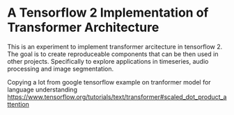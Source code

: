 # A Tensorflow 2 Implementation of Transformer Architecture

This is an experiment to implement transformer arcitecture in tensorflow 2. The goal is to create reproduceable components that can be then used in other projects. 
Specifically to explore applications in timeseries, audio processing and image segmentation.

Copying a lot from google tensorflow example on tranformer model for language understanding
https://www.tensorflow.org/tutorials/text/transformer#scaled_dot_product_attention


